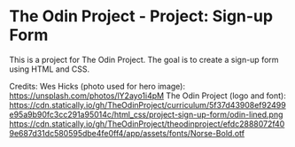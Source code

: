# The Odin Project - Project: Sign-up Form
This is a project for The Odin Project. The goal is to create a sign-up form using HTML and CSS. 

Credits:
Wes Hicks (photo used for hero image): https://unsplash.com/photos/lY2ayo1i4pM
The Odin Project (logo and font): https://cdn.statically.io/gh/TheOdinProject/curriculum/5f37d43908ef92499e95a9b90fc3cc291a95014c/html_css/project-sign-up-form/odin-lined.png
https://cdn.statically.io/gh/TheOdinProject/theodinproject/efdc2888072f409e687d31dc580595dbe4fe0ff4/app/assets/fonts/Norse-Bold.otf
